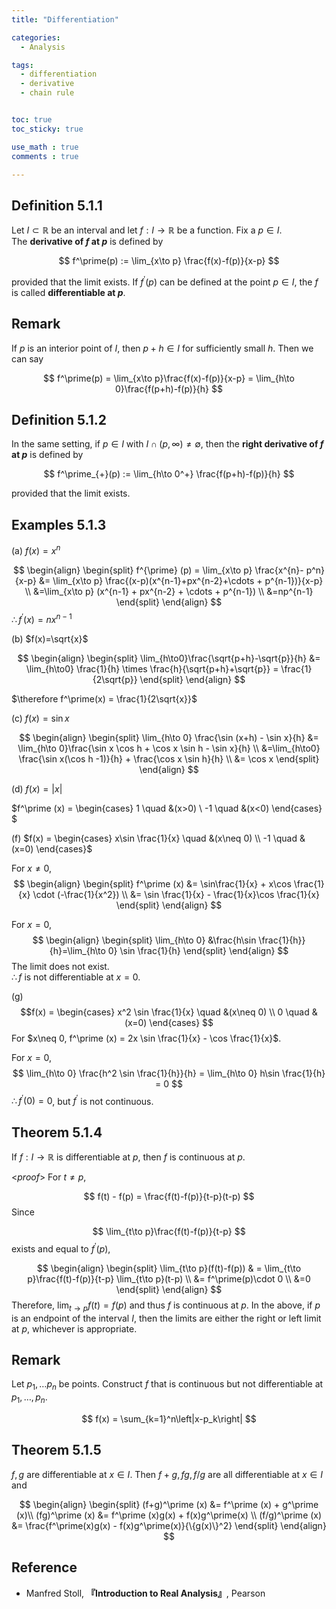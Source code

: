 ```yaml
---
title: "Differentiation"

categories:
  - Analysis

tags:
  - differentiation
  - derivative
  - chain rule


toc: true
toc_sticky: true

use_math : true
comments : true

---
```






## Definition 5.1.1
Let $I\subset \mathbb{R}$ be an interval and let $f:I\rightarrow\mathbb{R}$ be a function. Fix a $p\in I$. <br /> The **derivative of $f$ at $p$** is defined by

$$
f^\prime(p) := \lim_{x\to p} \frac{f(x)-f(p)}{x-p}
$$

provided that the limit exists. If $f^\prime(p)$ can be defined at the point $p\in I$, the $f$ is called **differentiable at $p$**.

## Remark
If $p$ is an interior point of $I$, then $p+h\in I$ for sufficiently small $h$. Then we can say

$$
f^\prime(p) = \lim_{x\to p}\frac{f(x)-f(p)}{x-p} = \lim_{h\to 0}\frac{f(p+h)-f(p)}{h}
$$

## Definition 5.1.2
In the same setting, if $p\in I$ with $I\cap (p,\infty) \neq \emptyset$, then the **right derivative of $f$ at $p$** is defined by

$$
f^\prime_{+}(p) := \lim_{h\to 0^+} \frac{f(p+h)-f(p)}{h}
$$

provided that the limit exists.

## Examples 5.1.3
(a) $f(x) = x^n$

$$
\begin{align}
\begin{split}
f^{\prime} (p) = \lim_{x\to p} \frac{x^{n}- p^n}{x-p} &= \lim_{x\to p} \frac{(x-p)(x^{n-1}+px^{n-2}+\cdots + p^{n-1})}{x-p} \\
&=\lim_{x\to p} (x^{n-1} + px^{n-2} + \cdots + p^{n-1}) \\
&=np^{n-1}
\end{split}
\end{align}
$$
$\therefore f^\prime(x) = nx^{n-1}$

$$\tag*{$\square$}$$

(b) $f(x)=\sqrt{x}$

$$
\begin{align}
\begin{split}
\lim_{h\to0}\frac{\sqrt{p+h}-\sqrt{p}}{h} &= \lim_{h\to0} \frac{1}{h} \times \frac{h}{\sqrt{p+h}+\sqrt{p}} = \frac{1}{2\sqrt{p}}
\end{split}
\end{align}
$$

$\therefore f^\prime(x) = \frac{1}{2\sqrt{x}}$
$$\tag*{$\square$}$$

(c) $f(x)=\sin x$

$$
\begin{align}
\begin{split}
\lim_{h\to 0} \frac{\sin (x+h) - \sin x}{h} &= \lim_{h\to 0}\frac{\sin x \cos h + \cos x \sin h - \sin x}{h} \\
&=\lim_{h\to0} \frac{\sin x(\cos h -1)}{h} + \frac{\cos x \sin h}{h} \\
&= \cos x
\end{split}
\end{align}
$$
$$\tag*{$\square$}$$

(d) $f(x) =\left|x \right|$

$f^\prime (x) = \begin{cases} 1 \quad &(x>0) \\
-1 \quad &(x<0)
\end{cases}
$

(f) $f(x) = \begin{cases} x\sin \frac{1}{x} \quad &(x\neq 0) \\
-1 \quad &(x=0)
\end{cases}$

For $x\neq 0$, 
$$
\begin{align}
\begin{split}
f^\prime (x) &= \sin\frac{1}{x} + x\cos \frac{1}{x} \cdot (-\frac{1}{x^2}) \\ 
&= \sin \frac{1}{x} - \frac{1}{x}\cos  \frac{1}{x}
\end{split}
\end{align}
$$

For $x=0$,
$$
\begin{align}
\begin{split}
\lim_{h\to 0} &\frac{h\sin \frac{1}{h}}{h}=\lim_{h\to 0} \sin \frac{1}{h}
\end{split}
\end{align}
$$
The limit does not exist. <br />
$\therefore f$ is not differentiable at $x=0$.

(g) $$f(x) = \begin{cases} x^2 \sin \frac{1}{x} \quad &(x\neq 0) \\
0 \quad &(x=0)
\end{cases}
$$
For $x\neq 0, f^\prime (x) = 2x \sin \frac{1}{x} - \cos \frac{1}{x}$. 

For $x=0$,
$$
\lim_{h\to 0} \frac{h^2 \sin \frac{1}{h}}{h} = \lim_{h\to 0} h\sin \frac{1}{h} = 0
$$
$\therefore f^\prime(0) = 0$, but $f^\prime$ is not continuous.

## Theorem 5.1.4
If $f:I\rightarrow \mathbb{R}$ is differentiable at $p$, then $f$ is continuous at $p$.

<*proof*>
For $t\neq p$,

$$
f(t) - f(p) = \frac{f(t)-f(p)}{t-p}(t-p)
$$
Since 

$$
\lim_{t\to p}\frac{f(t)-f(p)}{t-p}
$$
exists and equal to $f^\prime (p)$,

$$
\begin{align}
\begin{split}
\lim_{t\to p}(f(t)-f(p)) & = \lim_{t\to p}\frac{f(t)-f(p)}{t-p} \lim_{t\to p}(t-p) \\
&= f^\prime(p)\cdot 0 \\
&=0
\end{split}
\end{align}
$$
Therefore, $\lim_{t\to p}f(t) = f(p)$ and thus $f$ is continuous at $p$. In the above, if $p$ is an endpoint of the interval $I$, then the limits are either the right or left limit at $p$, whichever is appropriate.
$$\tag*{$\square$}$$

## Remark
Let $p_1, \ldots p_n$ be points. Construct $f$ that is continuous but not differentiable at $p_1,\ldots, p_n$.

$$
f(x) = \sum_{k=1}^n\left|x-p_k\right|
$$

## Theorem 5.1.5
$f,g$ are differentiable at $x\in I$. Then $f+g, fg, f/g$ are all differentiable at $x\in I$ and

$$
\begin{align}
\begin{split}
(f+g)^\prime (x) &= f^\prime (x) + g^\prime (x)\\
(fg)^\prime (x) &= f^\prime (x)g(x) + f(x)g^\prime(x) \\
(f/g)^\prime (x) &= \frac{f^\prime(x)g(x) - f(x)g^\prime(x)}{\{g(x)\}^2}
\end{split}
\end{align}
$$
## Reference
- Manfred Stoll,  **『**Introduction to Real Analysis**』**, Pearson
